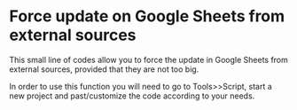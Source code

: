# Force update on Google Sheets from external sources 

This small line of codes allow you to force the update in Google Sheets from external sources, provided that they are not too big.

In order to use this function you will need to go to Tools>>Script, start a new project and past/customize the code according to your needs. 
